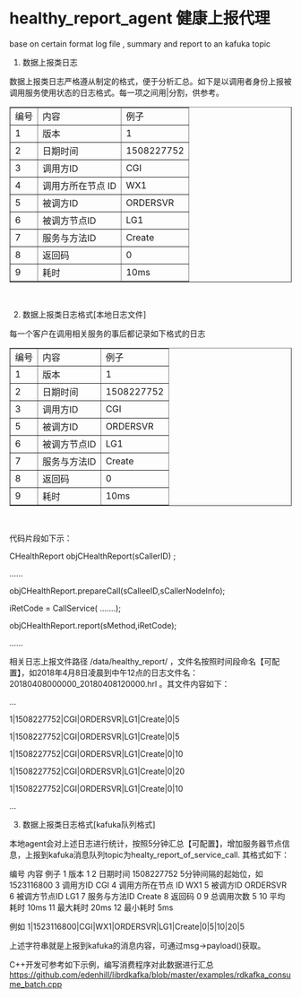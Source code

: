 # healthy_report_agent 健康上报代理
base on certain format log file , summary and report to an kafuka topic
1.   数据上报类日志

数据上报类日志严格遵从制定的格式，便于分析汇总。如下是以调用者身份上报被调用服务使用状态的日志格式。每一项之间用|分割，供参考。
<table border=1>
<tr>
<td>编号</td>
<td>内容</td>
<td>例子</td>
</tr>
<tr>
<td>1
<td>版本
<td>1
</tr>
<tr>
<td>2
<td>日期时间
<td>1508227752
</tr>
<tr>
<td>3
<td>调用方ID
<td>CGI
</tr>
<tr>
<td>4
<td>调用方所在节点 ID
<td>WX1
</tr>
<tr>
<td>5
<td>被调方ID
<td>ORDERSVR
</tr>
<tr>
<td>6
<td>被调方节点ID
<td>LG1
</tr>
<tr>
<td>7
<td>服务与方法ID
<td>Create
</tr>
<tr>
<td>8
<td>返回码
<td>0
</tr>
<tr>
<td>9
<td>耗时
<td>10ms
</tr>
 </table> 

2.   数据上报类日志格式[本地日志文件]

每一个客户在调用相关服务的事后都记录如下格式的日志
<table border=1>
<tr>
<td>编号
<td>内容
<td>例子</tr>
<tr>
<td>1
<td>版本
<td>1</tr>
<tr>
<td>2
<td>日期时间
<td>1508227752</tr>
<tr>
<td>3
<td>调用方ID
<td>CGI</tr>
<tr>
<td>5
<td>被调方ID
<td>ORDERSVR</tr>
<tr>
<td>6
<td>被调方节点ID
<td>LG1</tr>
<tr>
<td>7
<td>服务与方法ID
<td>Create</tr>
<tr>
<td>8
<td>返回码
<td>0</tr>
<tr>
<td>9
<td>耗时
<td>10ms
</tr>
 </table> 

代码片段如下示：

CHealthReport objCHealthReport(sCallerID) ;

......

objCHealthReport.prepareCall(sCalleeID,sCallerNodeInfo);

iRetCode = CallService( .......);

objCHealthReport.report(sMethod,iRetCode);

......



相关日志上报文件路径 /data/healthy_report/ ，文件名按照时间段命名【可配置】，如2018年4月8日凌晨到中午12点的日志文件名：20180408000000_20180408120000.hrl 。其文件内容如下：

...

1|1508227752|CGI|ORDERSVR|LG1|Create|0|5

1|1508227752|CGI|ORDERSVR|LG1|Create|0|5

1|1508227752|CGI|ORDERSVR|LG1|Create|0|10

1|1508227752|CGI|ORDERSVR|LG1|Create|0|20

1|1508227752|CGI|ORDERSVR|LG1|Create|0|10

...



3.   数据上报类日志格式[kafuka队列格式]

本地agent会对上述日志进行统计，按照5分钟汇总【可配置】，增加服务器节点信息，上报到kafuka消息队列topic为healty_report_of_service_call. 其格式如下：

编号
内容
例子
1
版本
1
2
日期时间
1508227752 5分钟间隔的起始位，如1523116800
3
调用方ID
CGI
4
调用方所在节点 ID
WX1
5
被调方ID
ORDERSVR
6
被调方节点ID
LG1
7
服务与方法ID
Create
8
返回码
0
9	总调用次数	5
10
平均耗时
10ms
11	最大耗时	20ms
12	最小耗时	5ms

例如
1|1523116800|CGI|WX1|ORDERSVR|LG1|Create|0|5|10|20|5

上述字符串就是上报到kafuka的消息内容，可通过msg->payload()获取。

C++开发可参考如下示例，编写消费程序对此数据进行汇总
https://github.com/edenhill/librdkafka/blob/master/examples/rdkafka_consume_batch.cpp
